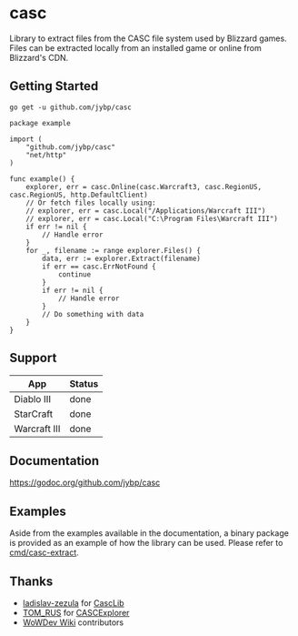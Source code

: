 # casc

Library to extract files from the CASC file system used by Blizzard games. 
Files can be extracted locally from an installed game or online from Blizzard's CDN. 

## Getting Started

```
go get -u github.com/jybp/casc
```

```
package example

import (
    "github.com/jybp/casc"
    "net/http"
)

func example() {
    explorer, err = casc.Online(casc.Warcraft3, casc.RegionUS, casc.RegionUS, http.DefaultClient)
    // Or fetch files locally using:
    // explorer, err = casc.Local("/Applications/Warcraft III")
    // explorer, err = casc.Local("C:\Program Files\Warcraft III") 
    if err != nil {
        // Handle error
    }
    for _, filename := range explorer.Files() {
        data, err := explorer.Extract(filename)
        if err == casc.ErrNotFound {
            continue
        }
        if err != nil {
            // Handle error
        }
        // Do something with data
    }
}
```

## Support

| App | Status |
| --- | --- |
| Diablo III | done |
| StarCraft | done |
| Warcraft III | done |


## Documentation

https://godoc.org/github.com/jybp/casc

## Examples

Aside from the examples available in the documentation, a binary package is provided as an example of how the library can be used. Please refer to [cmd/casc-extract](cmd/casc-extract/).


## Thanks

- [ladislav-zezula](https://github.com/ladislav-zezula) for [CascLib](https://github.com/ladislav-zezula/CascLib)
- [TOM_RUS](https://github.com/tomrus88) for [CASCExplorer](https://github.com/WoW-Tools/CASCExplorer)
- [WoWDev Wiki](https://wowdev.wiki/CASC) contributors